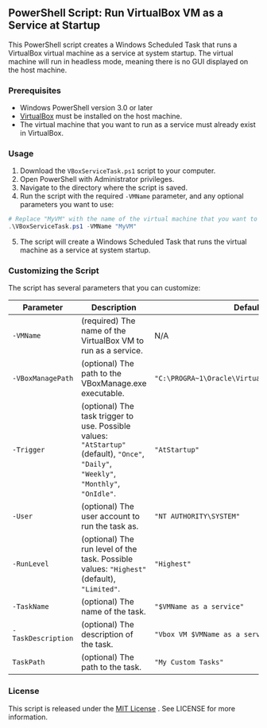 ## PowerShell Script: Run VirtualBox VM as a Service at Startup

This PowerShell script creates a Windows Scheduled Task that runs a VirtualBox virtual machine as a service at system startup. The virtual machine will run in headless mode, meaning there is no GUI displayed on the host machine.

### Prerequisites

- Windows PowerShell version 3.0 or later
- [VirtualBox](https://www.virtualbox.org/wiki/Downloads)
 must be installed on the host machine.
- The virtual machine that you want to run as a service must already exist in VirtualBox.

### Usage

1. Download the `VBoxServiceTask.ps1` script to  your computer.
2. Open PowerShell with Administrator privileges.
3. Navigate to the directory where the script is saved.
4. Run the script with the required `-VMName` parameter, and any optional parameters you want to use:
```powershell
# Replace "MyVM" with the name of the virtual machine that you want to run as a service.
.\VBoxServiceTask.ps1 -VMName "MyVM"
```
5. The script will create a Windows Scheduled Task that runs the virtual machine as a service at system startup.

### Customizing the Script

The script has several parameters that you can customize:

| Parameter	| Description	| Default|
| --------- | ----------- | ------ |
|`-VMName`|	(required) The name of the VirtualBox VM to run as a service.	| N/A |
| `-VBoxManagePath` |	(optional) The path to the VBoxManage.exe executable.	| `"C:\PROGRA~1\Oracle\VirtualBox\VBoxManage.exe"` |
| `-Trigger` |	(optional) The task trigger to use. Possible values: `"AtStartup"` (default), `"Once"`, `"Daily"`, `"Weekly"`, `"Monthly"`, `"OnIdle"`. |	`"AtStartup"` |
| `-User` |	(optional) The user account to run the task as. |	`"NT AUTHORITY\SYSTEM"` |
| `-RunLevel` |	(optional) The run level of the task. Possible values: `"Highest"` (default), `"Limited"`.	|`"Highest"` |
| `-TaskName` |	(optional) The name of the task. |	`"$VMName as a service"` |
| `-TaskDescription` |	(optional) The description of the task. |	`"Vbox VM $VMName as a service at startup"` |
| `TaskPath` |	(optional) The path to the task. |	`"My Custom Tasks"` |



### License
This script is released under the [MIT License](./LICENSE)
. See LICENSE for more information.
